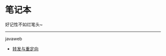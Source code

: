 <h1>笔记本</h1>

<p>好记性不如烂笔头~</p>
<hr/>

javaweb
<ul>
<li><a href="https://nlyfish.github.io/notebook/javaweb/转发与重定向.txt">转发与重定向</a></li>
</ul>
